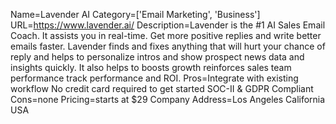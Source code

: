 Name=Lavender AI
Category=['Email Marketing', 'Business']
URL=https://www.lavender.ai/
Description=Lavender is the #1 AI Sales Email Coach. It assists you in real-time. Get more positive replies and write better emails faster. Lavender finds and fixes anything that will hurt your chance of reply and helps to personalize intros and show prospect news data and insights quickly. It also helps to boosts growth reinforces sales team performance track performance and ROI.
Pros=Integrate with existing workflow No credit card required to get started SOC-II & GDPR Compliant
Cons=none
Pricing=starts at $29
Company Address=Los Angeles California USA
